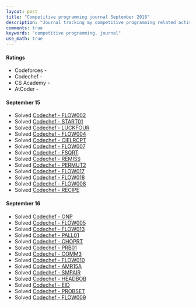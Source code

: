 ```yaml
---
layout: post
title: "Competitive programming journal September 2018"
description: "Journal tracking my competitive programming related activities in September 2018"
comments: true
keywords: "competitive programming, journal"
use_math: true
---
```



#### Ratings
* Codeforces - 
* Codechef -
* CS Academy - 
* AtCoder - 

#### September 15
* Solved [Codechef - FLOW002](https://www.codechef.com/problems/FLOW002)
* Solved [Codechef - START01](https://www.codechef.com/problems/START01)
* Solved [Codechef - LUCKFOUR](https://www.codechef.com/problems/LUCKFOUR)
* Solved [Codechef - FLOW004](https://www.codechef.com/problems/FLOW004)
* Solved [Codechef - CIELRCPT](https://www.codechef.com/problems/CIELRCPT)
* Solved [Codechef - FLOW007](https://www.codechef.com/problems/FLOW007)
* Solved [Codechef - FSQRT](https://www.codechef.com/problems/FSQRT)
* Solved [Codechef - REMISS](https://www.codechef.com/problems/REMISS)
* Solved [Codechef - PERMUT2](https://www.codechef.com/problems/PERMUT2)
* Solved [Codechef - FLOW017](https://www.codechef.com/problems/FLOW017)
* Solved [Codechef - FLOW018](https://www.codechef.com/problems/FLOW018)
* Solved [Codechef - FLOW008](https://www.codechef.com/problems/FLOW008)
* Solved [Codechef - RECIPE](https://www.codechef.com/problems/RECIPE)

#### September 16
* Solved [Codechef - ONP](https://www.codechef.com/problems/ONP)
* Solved [Codechef - FLOW005](https://www.codechef.com/problems/FLOW005)
* Solved [Codechef - FLOW013](https://www.codechef.com/problems/FLOW013)
* Solved [Codechef - PALL01](https://www.codechef.com/problems/PALL01)
* Solved [Codechef - CHOPRT](https://www.codechef.com/problems/CHOPRT)
* Solved [Codechef - PRB01](https://www.codechef.com/problems/PRB01)
* Solved [Codechef - COMM3](https://www.codechef.com/problems/COMM3)
* Solved [Codechef - FLOW010](https://www.codechef.com/problems/FLOW010)
* Solved [Codechef - AMR15A](https://www.codechef.com/problems/AMR15A)
* Solved [Codechef - SMPAIR](https://www.codechef.com/problems/SMPAIR)
* Solved [Codechef - HEADBOB](https://www.codechef.com/problems/HEADBOB)
* Solved [Codechef - EID](https://www.codechef.com/LTIME63B/problems/EID)
* Solved [Codechef - PROBSET](https://www.codechef.com/LTIME63B/problems/PROBSET)
* Solved [Codechef - FLOW009](https://www.codechef.com/problems/FLOW009)
